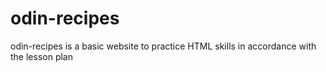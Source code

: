 # odin-recipes
odin-recipes is a basic website to practice
HTML skills in accordance with the lesson plan


